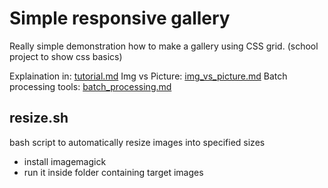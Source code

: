 # Simple responsive gallery
Really simple demonstration how to make a gallery using CSS grid. (school project to show css basics)

Explaination in: [tutorial.md](docs/tutorial.md)
Img vs Picture: [img_vs_picture.md](docs/img_vs_picture.md)
Batch processing tools: [batch_processing.md](docs/batch_processing.md)

## resize.sh
bash script to automatically resize images into specified sizes
- install imagemagick
- run it inside folder containing target images